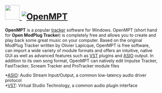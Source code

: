 # [<img src="https://cdn.jsdelivr.net/gh/AdmiringWorm/chocolatey-packages@907f94922206eee2f76ffb6c7aadbdf292db0def/automatic/openmpt/icons/48x48.png" height="48" width="48" /> ![OpenMPT](https://img.shields.io/chocolatey/v/openmpt.svg?label=OpenMPT&style=for-the-badge)](https://chocolatey.org/packages/openmpt)

**OpenMPT** is a popular [tracker](https://en.wikipedia.org/wiki/Tracker_%28music_software%29) software for Windows. OpenMPT (short hand for **Open ModPlug Tracker**) is completely free and allows you to create and play back some great music on your computer. Based on the original ModPlug Tracker written by Olivier Lapicque, OpenMPT is free software, can import a wide variety of module formats and offers an intuitive, native GUI as well as advanced features such as [VST][] plugins and [ASIO][] output. In addition to its own song format, OpenMPT can natively edit Impulse Tracker, FastTracker, Scream Tracker and ProTracker module files

*[ASIO]: Audio Stream Input/Output, a common low-latency audio driver protocol  
*[VST]: Virtual Studio Technology, a common audio plugin interface

[asio]: https://en.wikipedia.org/wiki/Audio_Stream_Input/Output
[vst]: https://en.wikipedia.org/wiki/Virtual_Studio_Technology
